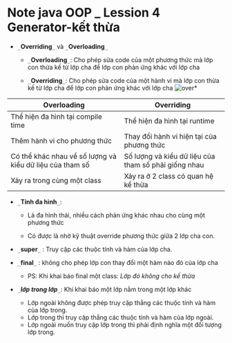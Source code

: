# Note java OOP _ **Lession 4 Generator-kết thừa**


- `_`__Overriding__`_` và `_`__Overloading__`_`
    - `_`__Overloading__`_`: Cho phép sửa code của một phương thức mà lớp con thừa kế từ lớp cha để lớp con phản ứng khác với lớp cha

    - `_`__Overriding__`_`: Cho phép sửa code của một hành vi mà lớp con thừa kế từ lớp cha để lớp con phản ứng khác với lớp cha
![over*](img/overiding-va-overloading-63739896651.9348.jpg)

| Overloading                                              | Overriding                                           |
|----------------------------------------------------------|------------------------------------------------------|
| Thể hiện đa hình tại compile time                        | Thể hiện đa hình tại runtime                         |
| Thêm hành vi cho phương thức                             | Thay đổi hành vi hiện tại của phương thức            |
| Có thể khác nhau về số lượng và kiểu dữ liệu của tham số | Số lượng và kiểu dữ liệu của tham số phải giống nhau |
| Xảy ra trong cùng một class                              | Xảy ra ở 2 class có quan hệ kế thừa                  |

- `_`__Tính đa hình__`_`:
    - Là đa hình thái, nhiều cách phản ứng khác nhau cho cùng một phương thức

    - Có được là nhờ kỹ thuật override phương thức giữa 2 lớp cha con.
    
- `_`__super__`_` : Truy cập các thuộc tính và hàm của lớp cha.

- `_`__final__`_` : không cho phép lớp con thay đổi một hàm nào đó của lớp cha

    - PS: Khi khai báo final một class: _Lớp đó không cho kế thừa_


- `_`*__lớp trong lớp__`_`*: Khi khai báo một lớp nằm trong một lớp khác
    - Lớp ngoài không được phép truy cập thẳng các thuộc tính và hàm của lớp trong. 
    - Lớp trong thì truy cập thẳng các thuộc tính và hàm của lớp ngoài.
    - Lớp ngoài muốn truy cập lớp trong thì phải định nghĩa một đối tượng lớp trong.

<style>
    .center {
        display: block;
        margin-left: auto;
        margin-right: auto;
}
</style>